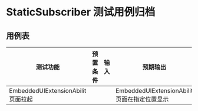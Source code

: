 # StaticSubscriber 测试用例归档

## 用例表

|测试功能|预置条件|输入|预期输出|是否自动|测试结果|
|--------------------------------|--------------------------------|--------------------------------|--------------------------------|--------------------------------|--------------------------------|
|EmbeddedUIExtensionAbilit页面拉起||   | EmbeddedUIExtensionAbilit页面在指定位置显示|是|Pass|